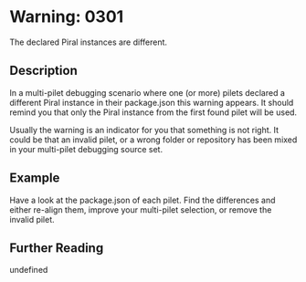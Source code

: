 # Warning: 0301

The declared Piral instances are different.

## Description

In a multi-pilet debugging scenario where one (or more) pilets
declared a different Piral instance in their package.json this
warning appears. It should remind you that only the Piral instance
from the first found pilet will be used.

Usually the warning is an indicator for you that something is not
right. It could be that an invalid pilet, or a wrong folder or
repository has been mixed in your multi-pilet debugging source set.

## Example

Have a look at the package.json of each pilet. Find the differences
and either re-align them, improve your multi-pilet selection, or
remove the invalid pilet.

## Further Reading

undefined
